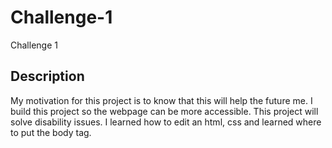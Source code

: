 # Challenge-1
Challenge 1
 ## Description
 
 My motivation for this project is to know that this will help the future me. I build this project so the webpage can be more accessible. This project will solve disability issues.
 I learned how to edit an html, css and learned where to put the body tag.
 
